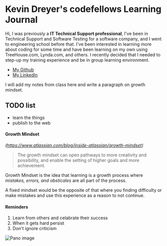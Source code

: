 # Kevin Dreyer's codefellows Learning Journal

Hi, I was previously a **IT Technical Support professional**, I've been in Technical Support and Software Testing for a software company, and I went to engineering school before that.  I've been interested in learning more about coding for some time and have been learning on my own using TreeHouse.com, Lynda.com, and others.  I recently decided that I needed to step-up my training experience and be in group learning environment.

* [My Github](https://github.com/astrokd)
* [My LinkedIn](https://www.linkedin.com/in/kevinjdreyer/)

I will add my notes from class here and write a paragraph on growth mindset.

## TODO list

- learn the things 
- publish to the web 

#### Growth Mindset

*(https://www.atlassian.com/blog/inside-atlassian/growth-mindset)*

> The growth mindset can open pathways to more creativity and possibility, and enable the setting of higher goals and more achievement.

Growth Mindset is the idea that learning is a growth process where *mistakes, errors, and obsticales* are all part of the process.

A fixed mindset would be the opposite of that where you finding difficulty or make mistakes and use this experience as a reason to not continue.


#### Reminders

1. Learn from others and celabrate their success
2. When it gets hard persist
3. Don't ignore criticism


![Pano image](https://upload.wikimedia.org/wikipedia/commons/thumb/b/b8/An_Teallach_panorama.jpg/2880px-An_Teallach_panorama.jpg)
